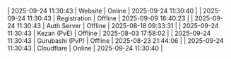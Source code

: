 | 2025-09-24 11:30:43 | Website | Online | 2025-09-24 11:30:40 |
| 2025-09-24 11:30:43 | Registration | Offline | 2025-09-09 16:40:23 |
| 2025-09-24 11:30:43 | Auth Server | Offline | 2025-08-18 09:33:31 |
| 2025-09-24 11:30:43 | Kezan (PvE) | Offline | 2025-08-03 17:58:02 |
| 2025-09-24 11:30:43 | Gurubashi (PvP) | Offline | 2025-08-23 21:44:06 |
| 2025-09-24 11:30:43 | Cloudflare | Online | 2025-09-24 11:30:40 |
